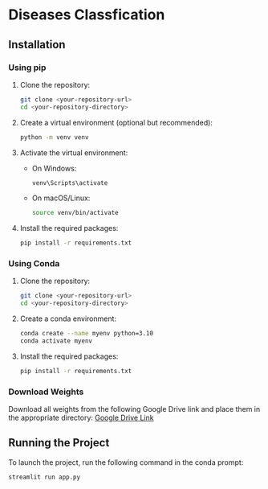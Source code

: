 # Diseases Classfication


## Installation

### Using pip
1. Clone the repository:
    ```bash
    git clone <your-repository-url>
    cd <your-repository-directory>
    ```

2. Create a virtual environment (optional but recommended):
    ```bash
    python -m venv venv
    ```

3. Activate the virtual environment:
    - On Windows:
        ```bash
        venv\Scripts\activate
        ```
    - On macOS/Linux:
        ```bash
        source venv/bin/activate
        ```

4. Install the required packages:
    ```bash
    pip install -r requirements.txt
    ```

### Using Conda
1. Clone the repository:
    ```bash
    git clone <your-repository-url>
    cd <your-repository-directory>
    ```

2. Create a conda environment:
    ```bash
    conda create --name myenv python=3.10
    conda activate myenv
    ```

3. Install the required packages:
    ```bash
    pip install -r requirements.txt
    ```


### Download Weights
Download all weights from the following Google Drive link and place them in the appropriate directory:
[Google Drive Link](https://drive.google.com/drive/folders/1--0S27oZGIuTxfIa0bsX2XHDAm7KwM-L?usp=sharing)

## Running the Project
To launch the project, run the following command in the conda prompt:
```bash
streamlit run app.py
```